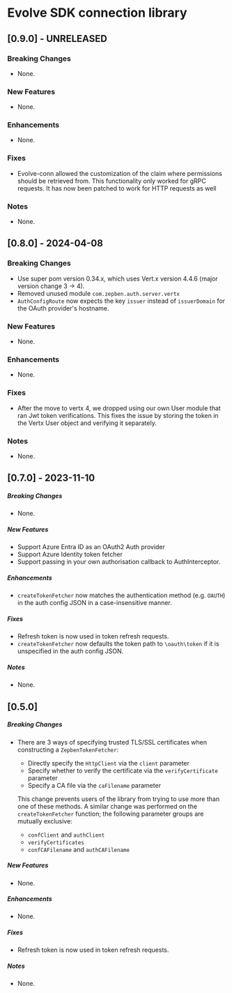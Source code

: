 # Evolve SDK connection library
## [0.9.0] - UNRELEASED
### Breaking Changes
* None.

### New Features
* None.

### Enhancements
* None.

### Fixes
* Evolve-conn allowed the customization of the claim where permissions should be retrieved from. 
  This functionality only worked for gRPC requests. It has now been patched to work for HTTP requests as well

### Notes
* None.

## [0.8.0] - 2024-04-08
### Breaking Changes
* Use super pom version 0.34.x, which uses Vert.x version 4.4.6 (major version change 3 &rarr; 4).
* Removed unused module `com.zepben.auth.server.vertx`
* `AuthConfigRoute` now expects the key `issuer` instead of `issuerDomain` for the OAuth provider's hostname.

### New Features
* None.

### Enhancements
* None.

### Fixes
* After the move to vertx 4, we dropped using our own User module that ran Jwt token verifications. This fixes the 
issue by storing the token in the Vertx User object and verifying it separately.

### Notes
* None.

## [0.7.0] - 2023-11-10
##### Breaking Changes
* None.

##### New Features
* Support Azure Entra ID as an OAuth2 Auth provider
* Support Azure Identity token fetcher
* Support passing in your own authorisation callback to AuthInterceptor.

##### Enhancements
* `createTokenFetcher` now matches the authentication method (e.g. `OAUTH`) in the auth config JSON in a
  case-insensitive manner.

##### Fixes
* Refresh token is now used in token refresh requests.
* `createTokenFetcher` now defaults the token path to `\oauth\token` if it is unspecified in the auth config JSON.

##### Notes
* None.

## [0.5.0]
##### Breaking Changes
* There are 3 ways of specifying trusted TLS/SSL certificates when constructing a `ZepbenTokenFetcher`:
  * Directly specify the `HttpClient` via the `client` parameter
  * Specify whether to verify the certificate via the `verifyCertificate` parameter
  * Specify a CA file via the `caFilename` parameter
  
  This change prevents users of the library from trying to use more than one of these methods. A similar change was
  performed on the `createTokenFetcher` function; the following parameter groups are mutually exclusive:
  * `confClient` and `authClient`
  * `verifyCertificates`
  * `confCAFilename` and `authCAFilename`

##### New Features
* None.

##### Enhancements
* None.

##### Fixes
* Refresh token is now used in token refresh requests.

##### Notes
* None.
